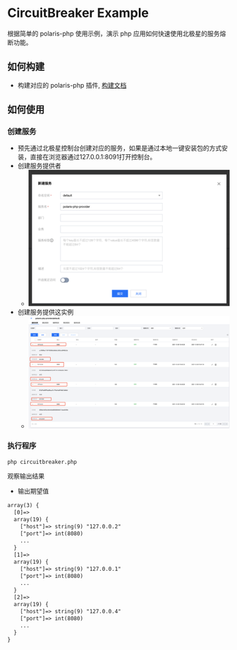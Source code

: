 # CircuitBreaker Example

根据简单的 polaris-php 使用示例，演示 php 应用如何快速使用北极星的服务熔断功能。

## 如何构建

- 构建对应的 polaris-php 插件, [构建文档](../../doc/HowToBuild_ZH.md)

## 如何使用

### 创建服务

- 预先通过北极星控制台创建对应的服务，如果是通过本地一键安装包的方式安装，直接在浏览器通过127.0.0.1:8091打开控制台。
- 创建服务提供者
  - ![create_provider_service](./image/create-php-provider.png)
- 创建服务提供这实例
  - ![create_provider_instance](./image/create-php-provider-instance.png)


### 执行程序

```shell
php circuitbreaker.php
```

观察输出结果

- 输出期望值

```
array(3) {
  [0]=>
  array(19) {
    ["host"]=> string(9) "127.0.0.2"
    ["port"]=> int(8080)
    ...
  }
  [1]=>
  array(19) {
    ["host"]=> string(9) "127.0.0.1"
    ["port"]=> int(8080)
    ...
  }
  [2]=>
  array(19) {
    ["host"]=> string(9) "127.0.0.4"
    ["port"]=> int(8080)
    ...
  }
}
```
